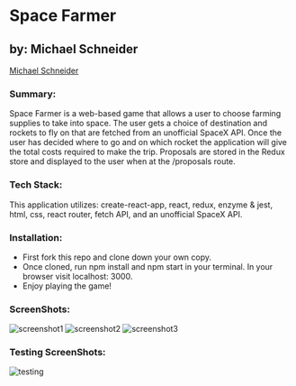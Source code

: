 # Space Farmer

## by: Michael Schneider
[Michael Schneider](https://github.com/mschneider247)

### Summary:
Space Farmer is a web-based game that allows a user to choose farming supplies to take into space.  The user gets a choice of destination and rockets to fly on that are fetched from an unofficial SpaceX API.  Once the user has decided where to go and on which rocket the application will give the total costs required to make the trip.  Proposals are stored in the Redux store and displayed to the user when at the /proposals route. 

### Tech Stack: 
This application utilizes: create-react-app, react, redux, enzyme & jest, html, css, react router, fetch API, and an unofficial SpaceX API.

### Installation:
- First fork this repo and clone down your own copy.  
- Once cloned, run npm install and npm start in your terminal. In your browser visit localhost: 3000.  
- Enjoy playing the game!

### ScreenShots:
![screenshot1](https://user-images.githubusercontent.com/21366524/68160369-e64ee300-ff10-11e9-86fc-b962695fc25b.jpg)
![screenshot2](https://user-images.githubusercontent.com/21366524/68156646-7721c080-ff09-11e9-9ce8-13c51fec5f6d.jpg)
![screenshot3](https://user-images.githubusercontent.com/21366524/68156756-a1737e00-ff09-11e9-958e-b13faae8d527.jpg)

### Testing ScreenShots:
![testing](https://user-images.githubusercontent.com/21366524/68156790-b3552100-ff09-11e9-8cbe-b50c15ab863f.jpg)
